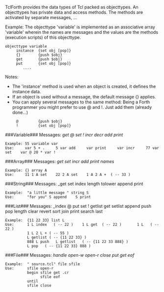 TclForth provides the data types of Tcl packed as objecttypes. An objecttypes has private data and access methods. The methods are activated by separate messages, ...

Example: The objecttype 'variable' is implemented as an associative array 'variable' wherein the names are messages and the values are the methods (execution scripts) of this objecttype.

```
objecttype variable
     instance  {set obj [pop]}
     {}        {push $obj}
     get       {push $obj}
     put       {set obj [pop]}
        ....
```

Notes:

  * The 'instance' method is used when an object is created, it defines the instance data.
  * If an object is used without a message, the default message {} applies.
  * You can apply several messages to the same method:
Being a Forth programmer you might prefer to use @ and !. Just add them (already done...)

```
     @         {push $obj}
     !         {set obj [pop]}
```

###Variable###
Messages: _get @ set ! incr decr add print_

```
Example: 55 variable var
Use:     var 5 + .     5 var add     var print     var incr     77 var set    var @ 20 * var !
```

###Array###
Messages: _get set incr add print names_

```
Example: {} array A
Use:     11 1 A set    22 2 A set    1 A 2 A +  ( -- 33 )
```

###String###
Messages: _get set index length tolower append print

```
Example:  "a little message " string S
Use:      "for you" S append    S print
```

###List###
Messages: _index @ put set ! getlist get setlist append push pop length clear revert sort join print search last

```
Example:  {11 22 33} list L
Use:      1 L index   ( -- 22 )    1 L get  ( -- 22 )       1 L   ( -- 22 )
          1 L 2 L + ( -- 55 )
          L getlist ( -- {11 22 33} )
          888 L push   L getlist   ( -- {11 22 33 888} )
          L pop   ( -- {11 22 33} 888 )
```

###File###
Messages: _handle open-w open-r close put get eof_

```
Example:  " source.tcl" file sfile
Use:      sfile open-r
          begin sfile get .cr
                sfile eof
          until
          sfile close
```